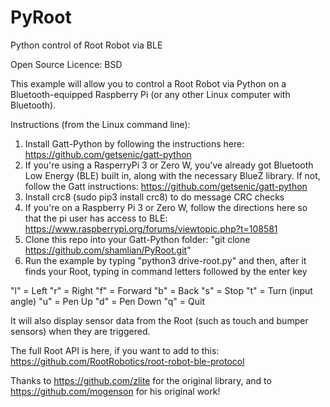 # PyRoot
Python control of Root Robot via BLE

Open Source Licence: BSD

This example will allow you to control a Root Robot via Python on a Bluetooth-equipped Raspberry Pi (or any other Linux computer with Bluetooth). 


Instructions (from the Linux command line): 

1) Install Gatt-Python by following the instructions here: https://github.com/getsenic/gatt-python
2) If you're using a RasperryPi 3 or Zero W, you've already got Bluetooth Low Energy (BLE) built in, along with the necessary BlueZ library. If not, follow the Gatt instructions: https://github.com/getsenic/gatt-python
3) Install crc8 (sudo pip3 install crc8) to do message CRC checks
4) If you're on a Raspberry Pi 3 or Zero W, follow the directions here so that the pi user has access to BLE: https://www.raspberrypi.org/forums/viewtopic.php?t=108581
5) Clone this repo into your Gatt-Python folder: "git clone https://github.com/shamlian/PyRoot.git"
6) Run the example by typing "python3 drive-root.py" and then, after it finds your Root, typing in command letters followed by the enter key

"l" = Left
"r" = Right
"f" = Forward
"b" = Back
"s" = Stop
"t" = Turn (input angle)
"u" = Pen Up
"d" = Pen Down
"q" = Quit

It will also display sensor data from the Root (such as touch and bumper sensors) when they are triggered. 

The full Root API is here, if you want to add to this: https://github.com/RootRobotics/root-robot-ble-protocol

Thanks to https://github.com/zlite for the original library, and to https://github.com/mogenson for his original work!
